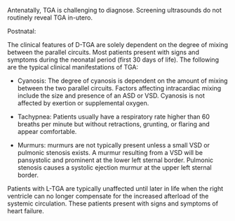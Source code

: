 Antenatally, TGA is challenging to diagnose. Screening ultrasounds do not routinely reveal TGA in-utero.

Postnatal:

The clinical features of D-TGA are solely dependent on the degree of mixing between the parallel circuits. Most patients present with signs and symptoms during the neonatal period (first 30 days of life). The following are the typical clinical manifestations of TGA:

- Cyanosis: The degree of cyanosis is dependent on the amount of mixing between the two parallel circuits. Factors affecting intracardiac mixing include the size and presence of an ASD or VSD. Cyanosis is not affected by exertion or supplemental oxygen.

- Tachypnea: Patients usually have a respiratory rate higher than 60 breaths per minute but without retractions, grunting, or flaring and appear comfortable.

- Murmurs: murmurs are not typically present unless a small VSD or pulmonic stenosis exists. A murmur resulting from a VSD will be pansystolic and prominent at the lower left sternal border. Pulmonic stenosis causes a systolic ejection murmur at the upper left sternal border.

Patients with L-TGA are typically unaffected until later in life when the right ventricle can no longer compensate for the increased afterload of the systemic circulation. These patients present with signs and symptoms of heart failure.